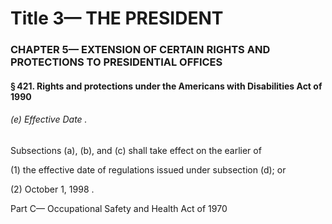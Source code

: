 
# Title 3— THE PRESIDENT
### CHAPTER 5— EXTENSION OF CERTAIN RIGHTS AND PROTECTIONS TO PRESIDENTIAL OFFICES
#### § 421. Rights and protections under the Americans with Disabilities Act of 1990
###### (e) Effective Date .

Subsections (a), (b), and (c) shall take effect on the earlier of

(1) the effective date of regulations issued under subsection (d); or

(2) October 1, 1998 .

Part C— Occupational Safety and Health Act of 1970
